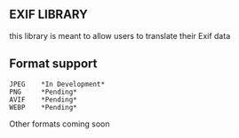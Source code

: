 ## EXIF LIBRARY
this library is meant to allow users to translate their Exif data

## Format support
```
JPEG    *In Development*
PNG     *Pending*
AVIF    *Pending*
WEBP    *Pending*
```
Other formats coming soon

